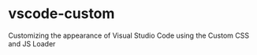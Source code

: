 # vscode-custom
Customizing the appearance of Visual Studio Code using the Custom CSS and JS Loader
